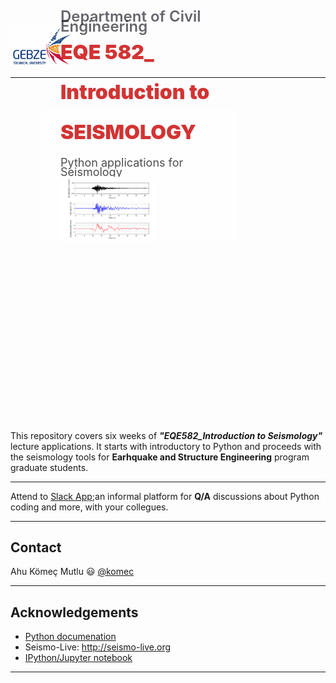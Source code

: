 <p align="left">  <img src="./images/GTU_LOGO_1200X768_JPG_EN_Small.jpg" width = 20% > </p>

---

<div style='background-image: "intro_pic.png" ; padding: 0px ; background-size: cover ; border-radius: 5px ; height: 500px'>
    <div style="float: center ; margin: 50px ; padding: 30px ; background: rgba(255 , 255 , 255 , 0.7) ; width: 50% ; height: 150px">
        <div style="position: left ; top: 50% ; transform: translatey(-50%)">
            <div style="font-size: x-large ; font-weight: 600 ; color: rgba(0 , 0 ,10 , 0.6) ; line-height: 70%">Department of Civil Engineering</div>
            <div style="font-size: xx-large ; font-weight: 900 ; color: rgba(200 , 0 , 0 , 0.8) ; line-height: 200%">EQE 582_ Introduction to SEISMOLOGY</div>
            <div style="font-size: large ; padding-top: 10px ; color: rgba(0 , 0 , 0 , 0.7); line-height: 80%">Python applications for Seismology</div>
            <img src="images/intro_pic.png" style="width:60%"><img>
        </div>
    </div>
</div>

This repository covers six weeks of **_"EQE582_Introduction to Seismology"_** lecture applications. It starts with introductory to Python and proceeds with the seismology tools for **Earhquake and Structure Engineering** program graduate students.


---
Attend to [Slack App](https://app.slack.com/client/T01FY4SLLSW/C01FV26R0J1);an informal platform for **Q/A** discussions about Python coding and more, with your collegues.

---
## Contact

Ahu Kömeç Mutlu :smiley: [@komec](https://twitter.com/ahukomecmutlu)

---
## Acknowledgements
* [Python documenation](http://docs.python.org/)
* Seismo-Live: http://seismo-live.org
* [IPython/Jupyter notebook](http://www.nature.com/news/interactive-notebooks-sharing-the-code-1.16261)

---
